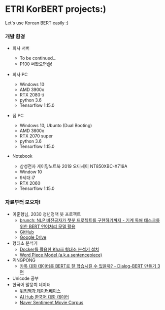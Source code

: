 # ETRI KorBERT projects:)
Let's use Korean BERT easily :)

### 개발 환경
- 회사 서버
  - To be continued...
  - P100 써봤으면@!
  
- 회사 PC
  - Windows 10
  - AMD 3900x
  - RTX 2080 ti
  - python 3.6
  - Tensorflow 1.15.0
  
- 집 PC
  - Windows 10, Ubunto (Dual Booting)
  - AMD 3600x
  - RTX 2070 super
  - python 3.6
  - Tensorflow 1.15.0
 
- Notebook
  - 삼성전자 게이밍노트북 2019 오디세이 NT850XBC-X719A
  - Window 10
  - 9세대 i7
  - RTX 2060
  - Tensorflow 1.15.0

### 자료부터 모으자!
- 이준형님, 2030 청년정책 봇 프로젝트
  - [brunch: NLP 비전공자가 챗봇 프로젝트를 구현하기까지 - 기계 독해 태스크를 위한 BERT 언어처리 모델 활용](https://brunch.co.kr/@ljh0113m/1)
  - [GitHub](https://github.com/chawonseok/jungchatbot)
  - [Google Drive](https://drive.google.com/drive/folders/1aWyH-daax_kdqcylvFUwjMKdz06PgI2o)
- 형태소 분석기
  - [Docker를 활용한 Khaiii 형태소 분석기 설치](https://medium.com/@saerombang11/docker%EB%A5%BC-%ED%99%9C%EC%9A%A9%ED%95%9C-khaiii-%EC%84%A4%EC%B9%98%EC%88%98%EB%82%9C%EA%B8%B0-53d014f9eb58)
  - [Word Piece Model (a.k.a sentencepiece)](https://lovit.github.io/nlp/2018/04/02/wpm/)
- PINGPONG
  - [카톡 대화 데이터를 BERT로 잘 학습시킬 수 있을까? - Dialog-BERT 만들기 3편](https://blog.pingpong.us/dialog-bert-pretrain/)
- Unicode 공부
- 한국어 말뭉치 데이터
  - [위키백과 데이터베이스](https://ko.wikipedia.org/wiki/%EC%9C%84%ED%82%A4%EB%B0%B1%EA%B3%BC:%EB%8D%B0%EC%9D%B4%ED%84%B0%EB%B2%A0%EC%9D%B4%EC%8A%A4_%EB%8B%A4%EC%9A%B4%EB%A1%9C%EB%93%9C)
  - [AI Hub 한국어 대화 데이터](http://www.aihub.or.kr/aidata/85/download)
  - [Naver Sentiment Movie Corpus](https://github.com/e9t/nsmc)
